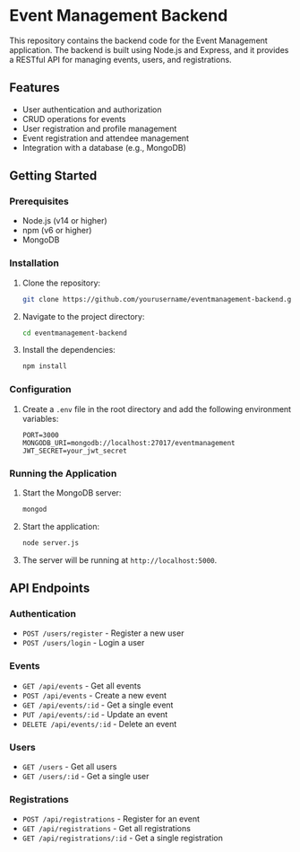 # Event Management Backend

This repository contains the backend code for the Event Management application. The backend is built using Node.js and Express, and it provides a RESTful API for managing events, users, and registrations.

## Features

- User authentication and authorization
- CRUD operations for events
- User registration and profile management
- Event registration and attendee management
- Integration with a database (e.g., MongoDB)

## Getting Started

### Prerequisites

- Node.js (v14 or higher)
- npm (v6 or higher)
- MongoDB

### Installation

1. Clone the repository:
   ```sh
   git clone https://github.com/yourusername/eventmanagement-backend.git
   ```
2. Navigate to the project directory:
   ```sh
   cd eventmanagement-backend
   ```
3. Install the dependencies:
   ```sh
   npm install
   ```

### Configuration

1. Create a `.env` file in the root directory and add the following environment variables:
   ```env
   PORT=3000
   MONGODB_URI=mongodb://localhost:27017/eventmanagement
   JWT_SECRET=your_jwt_secret
   ```

### Running the Application

1. Start the MongoDB server:
   ```sh
   mongod
   ```
2. Start the application:
   ```sh
   node server.js
   ```
3. The server will be running at `http://localhost:5000`.

## API Endpoints

### Authentication

- `POST /users/register` - Register a new user
- `POST /users/login` - Login a user

### Events

- `GET /api/events` - Get all events
- `POST /api/events` - Create a new event
- `GET /api/events/:id` - Get a single event
- `PUT /api/events/:id` - Update an event
- `DELETE /api/events/:id` - Delete an event

### Users

- `GET /users` - Get all users
- `GET /users/:id` - Get a single user

### Registrations

- `POST /api/registrations` - Register for an event
- `GET /api/registrations` - Get all registrations
- `GET /api/registrations/:id` - Get a single registration
